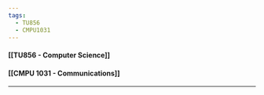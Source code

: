 ```yaml
---
tags:
  - TU856
  - CMPU1031
---
```

#### [[TU856 - Computer Science]]
#### [[CMPU 1031  - Communications]]

---

